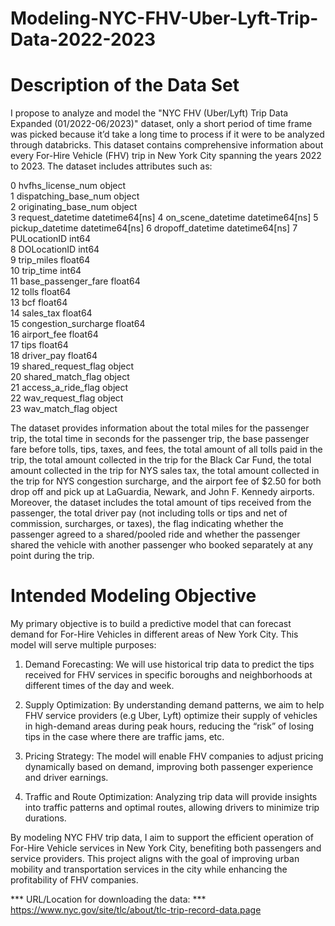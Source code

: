 # Modeling-NYC-FHV-Uber-Lyft-Trip-Data-2022-2023 

# Description of the Data Set #
I propose to analyze and model the "NYC FHV (Uber/Lyft) Trip Data Expanded (01/2022-06/2023)" dataset, only a short period of time frame was picked because it’d take a long time to process if it were to be analyzed through databricks. This dataset contains comprehensive information about every For-Hire Vehicle (FHV) trip in New York City spanning the years 2022 to 2023. The dataset includes attributes such as:

 0   hvfhs_license_num     object        
 1   dispatching_base_num  object        
 2   originating_base_num  object        
 3   request_datetime      datetime64[ns]
 4   on_scene_datetime     datetime64[ns]
 5   pickup_datetime       datetime64[ns]
 6   dropoff_datetime      datetime64[ns]
 7   PULocationID          int64         
 8   DOLocationID          int64         
 9   trip_miles            float64       
 10  trip_time             int64         
 11  base_passenger_fare   float64       
 12  tolls                 float64       
 13  bcf                   float64       
 14  sales_tax             float64       
 15  congestion_surcharge  float64       
 16  airport_fee           float64       
 17  tips                  float64       
 18  driver_pay            float64       
 19  shared_request_flag   object        
 20  shared_match_flag     object        
 21  access_a_ride_flag    object        
 22  wav_request_flag      object        
 23  wav_match_flag        object        


The dataset provides information about the total miles for the passenger trip, the total time in seconds for the passenger trip, the base passenger fare before tolls, tips, taxes, and fees, the total amount of all tolls paid in the trip, the total amount collected in the trip for the Black Car Fund, the total amount collected in the trip for NYS sales tax, the total amount collected in the trip for NYS congestion surcharge, and the airport fee of $2.50 for both drop off and pick up at LaGuardia, Newark, and John F. Kennedy airports.
Moreover, the dataset includes the total amount of tips received from the passenger, the total driver pay (not including tolls or tips and net of commission, surcharges, or taxes), the flag indicating whether the passenger agreed to a shared/pooled ride and whether the passenger shared the vehicle with another passenger who booked separately at any point during the trip.

# Intended Modeling Objective

My primary objective is to build a predictive model that can forecast demand for For-Hire Vehicles in different areas of New York City. This model will serve multiple purposes:

1) Demand Forecasting: We will use historical trip data to predict the tips received for FHV services in specific boroughs and neighborhoods at different times of the day and week.

2) Supply Optimization: By understanding demand patterns, we aim to help FHV service providers (e.g Uber, Lyft) optimize their supply of vehicles in high-demand areas during peak hours, reducing the “risk” of losing tips in the case where there are traffic jams, etc. 

3) Pricing Strategy: The model will enable FHV companies to adjust pricing dynamically based on demand, improving both passenger experience and driver earnings.

4) Traffic and Route Optimization: Analyzing trip data will provide insights into traffic patterns and optimal routes, allowing drivers to minimize trip durations.

By modeling NYC FHV trip data, I aim to support the efficient operation of For-Hire Vehicle services in New York City, benefiting both passengers and service providers. This project aligns with the goal of improving urban mobility and transportation services in the city while enhancing the profitability of FHV companies.

*** URL/Location for downloading the data: ***
https://www.nyc.gov/site/tlc/about/tlc-trip-record-data.page
